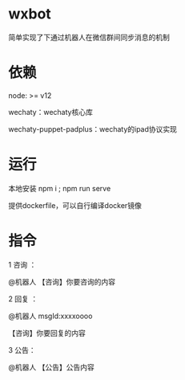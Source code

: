 # wxbot
简单实现了下通过机器人在微信群间同步消息的机制

# 依赖
node: >= v12

wechaty：wechaty核心库

wechaty-puppet-padplus：wechaty的ipad协议实现


# 运行

本地安装 npm i ; npm run serve

提供dockerfile，可以自行编译docker镜像

# 指令
1 咨询 ：

  @机器人 【咨询】你要咨询的内容
  
2 回复 ：

  @机器人 msgId:xxxxoooo
  
  【咨询】你要回复的内容
 
3 公告：

  @机器人 【公告】公告内容
